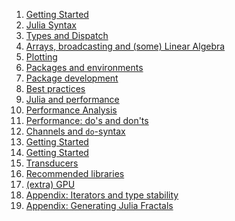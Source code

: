 
<!-- automatically generated from docs/gencontents.py
     editing this file is futile -->

1. [Getting Started](020-getting-started.md)
2. [Julia Syntax](030-julia-basics.md)
3. [Types and Dispatch](040-dispatch-and-types.md)
4. [Arrays, broadcasting and (some) Linear Algebra](050-arrays-and-broadcasting.md)
5. [Plotting](060-plotting.md)
6. [Packages and environments](070-pkg.md)
7. [Package development](080-package-development.md)
8. [Best practices](090-best-practices.md)
9. [Julia and performance](100-introduction-performance.md)
10. [Performance Analysis](110-performance-analysis.md)
11. [Performance: do's and don'ts](120-dos-and-donts.md)
12. [Channels and `do`-syntax](130-channels-and-do.md)
13. [Getting Started](140-threads-async-and-tasks.md)
14. [Getting Started](145-distributed.md)
15. [Transducers](150-transducers.md)
16. [Recommended libraries](160-cool-libraries.md)
17. [(extra) GPU](170-gpu-programming.md)
18. [Appendix: Iterators and type stability](a01-collatz.md)
19. [Appendix: Generating Julia Fractals](a02-julia-fractals.md)
